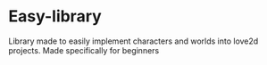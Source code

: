 # Easy-library
Library made to easily implement characters and worlds into love2d projects. Made specifically for beginners
